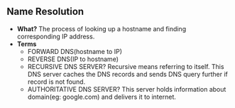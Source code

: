  ## Name Resolution
 - **What?** The process of looking up a hostname and finding corresponding IP address.
 - **Terms**
   - FORWARD DNS(hostname to IP)     
   - REVERSE DNS(IP to hostname)     
   - RECURSIVE DNS SERVER? Recursive means referring to itself. This DNS server caches the DNS records and sends DNS query further if record is not found.
   - AUTHORITATIVE DNS SERVER? This server holds information about domain(eg: google.com) and delivers it to internet.
